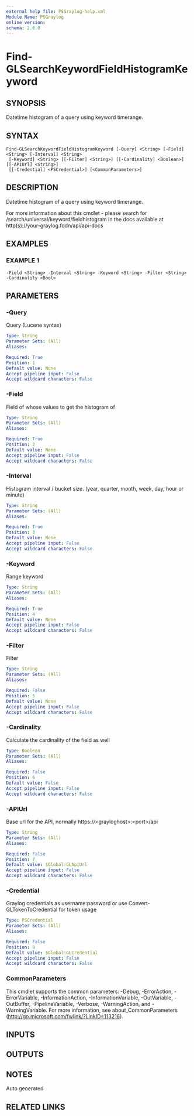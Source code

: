 ```yaml
---
external help file: PSGraylog-help.xml
Module Name: PSGraylog
online version:
schema: 2.0.0
---
```


# Find-GLSearchKeywordFieldHistogramKeyword

## SYNOPSIS
Datetime histogram of a query using keyword timerange.

## SYNTAX

```
Find-GLSearchKeywordFieldHistogramKeyword [-Query] <String> [-Field] <String> [-Interval] <String>
 [-Keyword] <String> [[-Filter] <String>] [[-Cardinality] <Boolean>] [[-APIUrl] <String>]
 [[-Credential] <PSCredential>] [<CommonParameters>]
```

## DESCRIPTION
Datetime histogram of a query using keyword timerange.


For more information about this cmdlet - please search for /search/universal/keyword/fieldhistogram in the docs available at http(s)://your-graylog.fqdn/api/api-docs

## EXAMPLES

### EXAMPLE 1
```
-Field <String> -Interval <String> -Keyword <String> -Filter <String> -Cardinality <Bool>
```

## PARAMETERS

### -Query
Query (Lucene syntax)

```yaml
Type: String
Parameter Sets: (All)
Aliases:

Required: True
Position: 1
Default value: None
Accept pipeline input: False
Accept wildcard characters: False
```

### -Field
Field of whose values to get the histogram of

```yaml
Type: String
Parameter Sets: (All)
Aliases:

Required: True
Position: 2
Default value: None
Accept pipeline input: False
Accept wildcard characters: False
```

### -Interval
Histogram interval / bucket size.
(year, quarter, month, week, day, hour or minute)

```yaml
Type: String
Parameter Sets: (All)
Aliases:

Required: True
Position: 3
Default value: None
Accept pipeline input: False
Accept wildcard characters: False
```

### -Keyword
Range keyword

```yaml
Type: String
Parameter Sets: (All)
Aliases:

Required: True
Position: 4
Default value: None
Accept pipeline input: False
Accept wildcard characters: False
```

### -Filter
Filter

```yaml
Type: String
Parameter Sets: (All)
Aliases:

Required: False
Position: 5
Default value: None
Accept pipeline input: False
Accept wildcard characters: False
```

### -Cardinality
Calculate the cardinality of the field as well

```yaml
Type: Boolean
Parameter Sets: (All)
Aliases:

Required: False
Position: 6
Default value: False
Accept pipeline input: False
Accept wildcard characters: False
```

### -APIUrl
Base url for the API, normally https://\<grayloghost\>:\<port\>/api

```yaml
Type: String
Parameter Sets: (All)
Aliases:

Required: False
Position: 7
Default value: $Global:GLApiUrl
Accept pipeline input: False
Accept wildcard characters: False
```

### -Credential
Graylog credentials as username:password or use Convert-GLTokenToCredential for token usage

```yaml
Type: PSCredential
Parameter Sets: (All)
Aliases:

Required: False
Position: 8
Default value: $Global:GLCredential
Accept pipeline input: False
Accept wildcard characters: False
```

### CommonParameters
This cmdlet supports the common parameters: -Debug, -ErrorAction, -ErrorVariable, -InformationAction, -InformationVariable, -OutVariable, -OutBuffer, -PipelineVariable, -Verbose, -WarningAction, and -WarningVariable.
For more information, see about_CommonParameters (http://go.microsoft.com/fwlink/?LinkID=113216).

## INPUTS

## OUTPUTS

## NOTES
Auto generated

## RELATED LINKS
